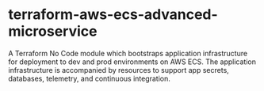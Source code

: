 # terraform-aws-ecs-advanced-microservice
A Terraform No Code module which bootstraps application infrastructure for deployment to dev and prod environments on AWS ECS. The application infrastructure is accompanied by resources to support app secrets, databases, telemetry, and continuous integration.

